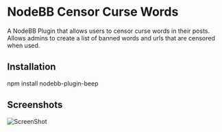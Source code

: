 # NodeBB Censor Curse Words

A NodeBB Plugin that allows users to censor curse words in their posts.
Allows admins to create a list of banned words and urls that are censored when used.

## Installation

npm install nodebb-plugin-beep

## Screenshots
![ScreenShot](https://raw.github.com/ninenine/nodebb-plugin-beep/master/screenshot.png)
